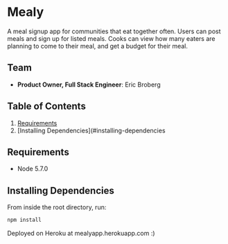 # Mealy

A meal signup app for communities that eat together often.
Users can post meals and sign up for listed meals. Cooks can view how many eaters are planning to come to their meal, and get a budget for their meal.

## Team

  - __Product Owner, Full Stack Engineer__: Eric Broberg
  
## Table of Contents

  1. [Requirements](#requirements)
  2. [Installing Dependencies](#installing-dependencies

## Requirements

- Node 5.7.0

## Installing Dependencies

From inside the root directory, run:

```sh
npm install
```

Deployed on Heroku at mealyapp.herokuapp.com :)
